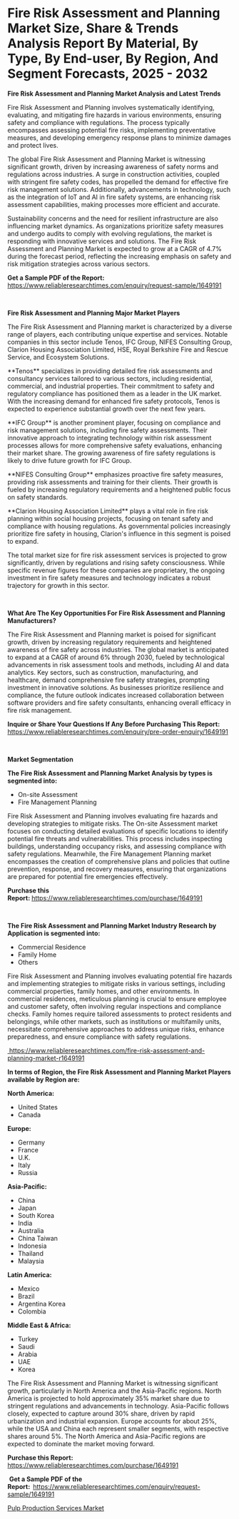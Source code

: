 <p><h1>Fire Risk Assessment and Planning Market Size, Share & Trends Analysis Report By Material, By Type, By End-user, By Region, And Segment Forecasts, 2025 - 2032</h1></p><p><strong>Fire Risk Assessment and Planning Market Analysis and Latest Trends</strong></p>
<p><p>Fire Risk Assessment and Planning involves systematically identifying, evaluating, and mitigating fire hazards in various environments, ensuring safety and compliance with regulations. The process typically encompasses assessing potential fire risks, implementing preventative measures, and developing emergency response plans to minimize damages and protect lives.</p><p>The global Fire Risk Assessment and Planning Market is witnessing significant growth, driven by increasing awareness of safety norms and regulations across industries. A surge in construction activities, coupled with stringent fire safety codes, has propelled the demand for effective fire risk management solutions. Additionally, advancements in technology, such as the integration of IoT and AI in fire safety systems, are enhancing risk assessment capabilities, making processes more efficient and accurate.</p><p>Sustainability concerns and the need for resilient infrastructure are also influencing market dynamics. As organizations prioritize safety measures and undergo audits to comply with evolving regulations, the market is responding with innovative services and solutions. The Fire Risk Assessment and Planning Market is expected to grow at a CAGR of 4.7% during the forecast period, reflecting the increasing emphasis on safety and risk mitigation strategies across various sectors.</p></p>
<p><strong>Get a Sample PDF of the Report:&nbsp;</strong> <a href="https://www.reliableresearchtimes.com/enquiry/request-sample/1649191?utm_campaign=2230&utm_medium=2&utm_source=Github&utm_content=ia&utm_term=26032025&utm_id=fire-risk-assessment-and-planning">https://www.reliableresearchtimes.com/enquiry/request-sample/1649191</a></p>
<p>&nbsp;</p>
<p><strong>Fire Risk Assessment and Planning Major Market Players</strong></p>
<p><p>The Fire Risk Assessment and Planning market is characterized by a diverse range of players, each contributing unique expertise and services. Notable companies in this sector include Tenos, IFC Group, NIFES Consulting Group, Clarion Housing Association Limited, HSE, Royal Berkshire Fire and Rescue Service, and Ecosystem Solutions.</p><p>**Tenos** specializes in providing detailed fire risk assessments and consultancy services tailored to various sectors, including residential, commercial, and industrial properties. Their commitment to safety and regulatory compliance has positioned them as a leader in the UK market. With the increasing demand for enhanced fire safety protocols, Tenos is expected to experience substantial growth over the next few years.</p><p>**IFC Group** is another prominent player, focusing on compliance and risk management solutions, including fire safety assessments. Their innovative approach to integrating technology within risk assessment processes allows for more comprehensive safety evaluations, enhancing their market share. The growing awareness of fire safety regulations is likely to drive future growth for IFC Group.</p><p>**NIFES Consulting Group** emphasizes proactive fire safety measures, providing risk assessments and training for their clients. Their growth is fueled by increasing regulatory requirements and a heightened public focus on safety standards.</p><p>**Clarion Housing Association Limited** plays a vital role in fire risk planning within social housing projects, focusing on tenant safety and compliance with housing regulations. As governmental policies increasingly prioritize fire safety in housing, Clarion's influence in this segment is poised to expand.</p><p>The total market size for fire risk assessment services is projected to grow significantly, driven by regulations and rising safety consciousness. While specific revenue figures for these companies are proprietary, the ongoing investment in fire safety measures and technology indicates a robust trajectory for growth in this sector.</p></p>
<p>&nbsp;</p>
<p><strong>What Are The Key Opportunities For Fire Risk Assessment and Planning Manufacturers?</strong></p>
<p><p>The Fire Risk Assessment and Planning market is poised for significant growth, driven by increasing regulatory requirements and heightened awareness of fire safety across industries. The global market is anticipated to expand at a CAGR of around 6% through 2030, fueled by technological advancements in risk assessment tools and methods, including AI and data analytics. Key sectors, such as construction, manufacturing, and healthcare, demand comprehensive fire safety strategies, prompting investment in innovative solutions. As businesses prioritize resilience and compliance, the future outlook indicates increased collaboration between software providers and fire safety consultants, enhancing overall efficacy in fire risk management.</p></p>
<p><strong>Inquire or Share Your Questions If Any Before Purchasing This Report:</strong> <a href="https://www.reliableresearchtimes.com/enquiry/pre-order-enquiry/1649191?utm_campaign=2230&utm_medium=2&utm_source=Github&utm_content=ia&utm_term=26032025&utm_id=fire-risk-assessment-and-planning">https://www.reliableresearchtimes.com/enquiry/pre-order-enquiry/1649191</a></p>
<p>&nbsp;</p>
<p><strong>Market Segmentation</strong></p>
<p><strong>The Fire Risk Assessment and Planning Market Analysis by types is segmented into:</strong></p>
<p><ul><li>On-site Assessment</li><li>Fire Management Planning</li></ul></p>
<p><p>Fire Risk Assessment and Planning involves evaluating fire hazards and developing strategies to mitigate risks. The On-site Assessment market focuses on conducting detailed evaluations of specific locations to identify potential fire threats and vulnerabilities. This process includes inspecting buildings, understanding occupancy risks, and assessing compliance with safety regulations. Meanwhile, the Fire Management Planning market encompasses the creation of comprehensive plans and policies that outline prevention, response, and recovery measures, ensuring that organizations are prepared for potential fire emergencies effectively.</p></p>
<p><strong>Purchase this Report:&nbsp;</strong><a href="https://www.reliableresearchtimes.com/purchase/1649191?utm_campaign=2230&utm_medium=2&utm_source=Github&utm_content=ia&utm_term=26032025&utm_id=fire-risk-assessment-and-planning">https://www.reliableresearchtimes.com/purchase/1649191</a></p>
<p>&nbsp;</p>
<p><strong>The Fire Risk Assessment and Planning Market Industry Research by Application is segmented into:</strong></p>
<p><ul><li>Commercial Residence</li><li>Family Home</li><li>Others</li></ul></p>
<p><p>Fire Risk Assessment and Planning involves evaluating potential fire hazards and implementing strategies to mitigate risks in various settings, including commercial properties, family homes, and other environments. In commercial residences, meticulous planning is crucial to ensure employee and customer safety, often involving regular inspections and compliance checks. Family homes require tailored assessments to protect residents and belongings, while other markets, such as institutions or multifamily units, necessitate comprehensive approaches to address unique risks, enhance preparedness, and ensure compliance with safety regulations.</p></p>
<p><a href="https://www.reliableresearchtimes.com/fire-risk-assessment-and-planning-market-r1649191?utm_campaign=2230&utm_medium=2&utm_source=Github&utm_content=ia&utm_term=26032025&utm_id=fire-risk-assessment-and-planning">&nbsp;https://www.reliableresearchtimes.com/fire-risk-assessment-and-planning-market-r1649191</a></p>
<p><strong>In terms of Region, the Fire Risk Assessment and Planning Market Players available by Region are:</strong></p>
<p>
    <p> <strong> North America: </strong>
        <ul>
            <li>United States</li>
            <li>Canada</li>
        </ul>
        </p> 
    <p> <strong> Europe: </strong>
        <ul>
            <li>Germany</li>
            <li>France</li>
            <li>U.K.</li>
            <li>Italy</li>
            <li>Russia</li>
        </ul>
        </p> 
    <p> <strong> Asia-Pacific: </strong>
        <ul>
            <li>China</li>
            <li>Japan</li>
            <li>South Korea</li>
            <li>India</li>
            <li>Australia</li>
            <li>China Taiwan</li>
            <li>Indonesia</li>
            <li>Thailand</li>
            <li>Malaysia</li>
        </ul>
        </p> 
    <p> <strong> Latin America: </strong>
        <ul>
            <li>Mexico</li>
            <li>Brazil</li>
            <li>Argentina Korea</li>
            <li>Colombia</li>
        </ul>
        </p> 
    <p> <strong> Middle East & Africa: </strong>
        <ul>
            <li>Turkey</li>
            <li>Saudi</li>
            <li>Arabia</li>
            <li>UAE</li>
            <li>Korea</li>
        </ul>
    </p>
    </p>
<p><p>The Fire Risk Assessment and Planning Market is witnessing significant growth, particularly in North America and the Asia-Pacific regions. North America is projected to hold approximately 35% market share due to stringent regulations and advancements in technology. Asia-Pacific follows closely, expected to capture around 30% share, driven by rapid urbanization and industrial expansion. Europe accounts for about 25%, while the USA and China each represent smaller segments, with respective shares around 5%. The North America and Asia-Pacific regions are expected to dominate the market moving forward.</p></p>
<p><strong>Purchase this Report: </strong><a href="https://www.reliableresearchtimes.com/purchase/1649191?utm_campaign=2230&utm_medium=2&utm_source=Github&utm_content=ia&utm_term=26032025&utm_id=fire-risk-assessment-and-planning">https://www.reliableresearchtimes.com/purchase/1649191</a></p>
<p>&nbsp;<strong>Get a Sample PDF of the Report:&nbsp;&nbsp;</strong><a href="https://www.reliableresearchtimes.com/enquiry/request-sample/1649191?utm_campaign=2230&utm_medium=2&utm_source=Github&utm_content=ia&utm_term=26032025&utm_id=fire-risk-assessment-and-planning">https://www.reliableresearchtimes.com/enquiry/request-sample/1649191</a></p>
<p><strong></strong></p>
<p><p><a href="https://github.com/petbigbeepjn/Market-Research-Report-List-2/blob/main/pulp-production-services-market.md?utm_campaign=2230&utm_medium=2&utm_source=Github&utm_content=ia&utm_term=26032025&utm_id=fire-risk-assessment-and-planning">Pulp Production Services Market</a></p></p>